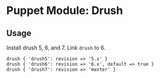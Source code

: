 # Puppet Module: Drush

## Usage

Install drush 5, 6, and 7. Link `drush` to 6.

    drush { 'drush5': revision => '5.x' }
    drush { 'drush6': revision => '6.x', default => true }
    drush { 'drush7': revision => 'master' }
